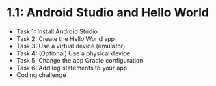 # 1.1: Android Studio and Hello World

* Task 1: Install Android Studio
* Task 2: Create the Hello World app
* Task 3: Use a virtual device (emulator)
* Task 4: (Optional) Use a physical device
* Task 5: Change the app Gradle configuration
* Task 6: Add log statements to your app
* Coding challenge
